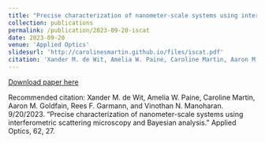 ```yaml
---
title: "Precise characterization of nanometer-scale systems using interferometric scattering microscopy and Bayesian analysis"
collection: publications
permalink: /publication/2023-09-20-iscat
date: 2023-09-20
venue: 'Applied Optics'
slidesurl: 'http://carolinesmartin.github.io/files/iscat.pdf'
citation: 'Xander M. de Wit, Amelia W. Paine, Caroline Martin, Aaron M. Goldfain, Rees F. Garmann, and Vinothan N. Manoharan. 9/20/2023. “Precise characterization of nanometer-scale systems using interferometric scattering microscopy and Bayesian analysis.” Applied Optics, 62, 27.'
---
```

[Download paper here](http://carolinesmartin.github.io/files/iscat.pdf)

Recommended citation: Xander M. de Wit, Amelia W. Paine, Caroline Martin, Aaron M. Goldfain, Rees F. Garmann, and Vinothan N. Manoharan. 9/20/2023. “Precise characterization of nanometer-scale systems using interferometric scattering microscopy and Bayesian analysis.” Applied Optics, 62, 27.